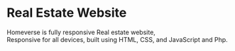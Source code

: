 # Real Estate Website
Homeverse is fully responsive Real estate website,<br>
Responsive for all devices, built using HTML, CSS, and JavaScript and Php.

